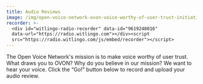 ```yaml
---
title: Audio Reviews
image: /img/open-voice-network-ovon-voice-worthy-of-user-trust-initiatives.jpg
recorder: >-
  <div id="witlingo-radio-recorder" data-id="9619248016"
  data-url="https://radio.witlingo.com"></div><script
  src="https://radio.witlingo.com/js/embed/recorder"></script>
---
```


The Open Voice Network's mission is to make voice worthy of user trust. What draws you to OVON? Why do you believe in our mission? We want to hear your voice. Click the “Go!” button below to record and upload your audio review.
